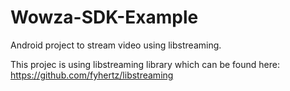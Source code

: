 # Wowza-SDK-Example
Android project to stream video using libstreaming.

This projec is using libstreaming library which can be found here: https://github.com/fyhertz/libstreaming
